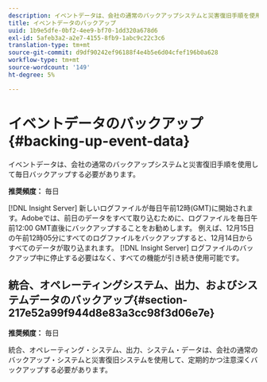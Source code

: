 ```yaml
---
description: イベントデータは、会社の通常のバックアップシステムと災害復旧手順を使用して毎日バックアップする必要があります。
title: イベントデータのバックアップ
uuid: 1b9e5dfe-0bf2-4ee9-bf70-1dd320a678d6
exl-id: 5afeb3a2-a2e7-4155-8fb9-1abc9c22c3c6
translation-type: tm+mt
source-git-commit: d9df90242ef96188f4e4b5e6d04cfef196b0a628
workflow-type: tm+mt
source-wordcount: '149'
ht-degree: 5%

---
```


# イベントデータのバックアップ{#backing-up-event-data}

イベントデータは、会社の通常のバックアップシステムと災害復旧手順を使用して毎日バックアップする必要があります。

**推奨頻度：** 毎日

[!DNL Insight Server] 新しいログファイルが毎日午前12時(GMT)に開始されます。Adobeでは、前日のデータをすべて取り込むために、ログファイルを毎日午前12:00 GMT直後にバックアップすることをお勧めします。 例えば、12月15日の午前12時05分にすべてのログファイルをバックアップすると、12月14日からすべてのデータが取り込まれます。 [!DNL Insight Server] ログファイルのバックアップ中に停止する必要はなく、すべての機能が引き続き使用可能です。

## 統合、オペレーティングシステム、出力、およびシステムデータのバックアップ{#section-217e52a99f944d8e83a3cc98f3d06e7e}

**推奨頻度：** 毎日

統合、オペレーティング・システム、出力、システム・データは、会社の通常のバックアップ・システムと災害復旧システムを使用して、定期的かつ注意深くバックアップする必要があります。
